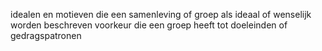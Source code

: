 idealen en motieven die een samenleving of groep als ideaal of wenselijk worden beschreven
voorkeur die een groep heeft tot doeleinden of gedragspatronen